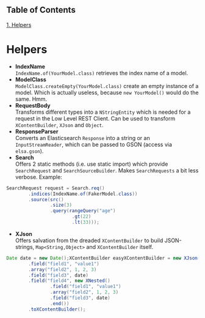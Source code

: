 ## Table of Contents
[1. Helpers](#helpers)<br>
# Helpers

* **IndexName**<br>
`IndexName.of(YourModel.class)` retrieves the index name of a model.
* **ModelClass**<br>
`ModelClass.createEmpty(YourModel.class)` create an empty instance of a model. Which is actually useless, because `new YourModel()` would do the same. Hmm.
* **RequestBody**<br>
Transforms different types into a `NStringEntity` which is needed for a request in the Low Level REST Client. Can be used to transform `XContentBuilder`, `XJson` and `Object`.
* **ResponseParser**<br>
Converts an Elasticsearch `Response` into a string or an `InputStreamReader`, which can be passed to GSON (access via `elsa.gson`).
* **Search**<br>
Offers 2 static methods (i.e. use static import) which provide `SearchRequest` and `SearchSourceBuilder`. Makes `SearchRequests` a bit less verbose. Example:

```java
SearchRequest request = Search.req()
        .indices(IndexName.of(FakerModel.class))
        .source(src()
                .size(3)
                .query(rangeQuery("age")
                        .gt(22)
                        .lt(33)));
```
* **XJson**<br>
Offers salvation from the dreaded `XContentBuilder` to build JSON-strings, `Map<String,Object>` and `XContentBuilder` itself.

```java
Date date = new Date();XContentBuilder easyXContentBuilder = new XJson()
        .field("field1", "value1")
        .array("field2", 1, 2, 3)
        .field("field3", date)
        .field("field4", new XNested()
                .field("field1", "value1")
                .array("field2", 1, 2, 3)
                .field("field3", date)
                .end())
        .toXContentBuilder();
```



